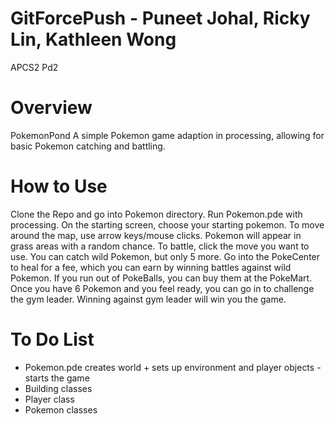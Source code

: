 # GitForcePush - Puneet Johal, Ricky Lin, Kathleen Wong
APCS2 Pd2


# Overview #
  PokemonPond 
  A simple Pokemon game adaption in processing, allowing for basic Pokemon catching and battling.  

# How to Use #
  Clone the Repo and go into Pokemon directory. Run Pokemon.pde with processing. On the starting screen, choose your starting pokemon. To move around the map, use arrow keys/mouse clicks. Pokemon will appear in grass areas with a random chance. To battle, click the move you want to use. You can catch wild Pokemon, but only 5 more. Go into the PokeCenter to heal for a fee, which you can earn by winning battles against wild Pokemon. If you run out of PokeBalls, you can buy them at the PokeMart. Once you have 6 Pokemon and you feel ready, you can go in to challenge the gym leader. Winning against gym leader will win you the game. 

# To Do List #
* Pokemon.pde creates world + sets up environment and player objects - starts the game
* Building classes 
* Player class 
* Pokemon classes
